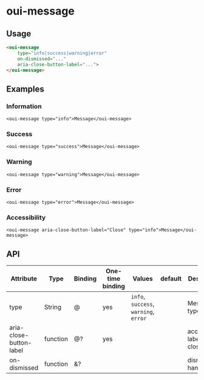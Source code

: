 # oui-message

<component-status cx-design="complete" ux="rc"></component-status>

## Usage

```html
<oui-message
    type="info|success|warning|error"
    on-dismissed="..."
    aria-close-button-label="...">
</oui-message>
```

## Examples

### Information

```html:preview
<oui-message type="info">Message</oui-message>
```

### Success

```html:preview
<oui-message type="success">Message</oui-message>
```

### Warning

```html:preview
<oui-message type="warning">Message</oui-message>
```

### Error

```html:preview
<oui-message type="error">Message</oui-message>
```

### Accessibility

```html:preview
<oui-message aria-close-button-label="Close" type="info">Message</oui-message>
```

## API

| Attribute               | Type            | Binding | One-time binding | Values                                 | default | Description                            |
| ----                    | ----            | ----    | ----             | ----                                   | ----    | ----                                   |
| type                    | String          | @       | yes              | `info`, `success`, `warning`, `error`  |         | Message type                           |
| aria-close-button-label | function        | @?      | yes              |                                        |         | accessibility label for close button   |
| on-dismissed            | function        | &?      |                  |                                        |         | dismissed handler                      |
